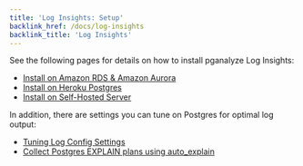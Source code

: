 ```yaml
---
title: 'Log Insights: Setup'
backlink_href: /docs/log-insights
backlink_title: 'Log Insights'
---
```


See the following pages for details on how to install pganalyze Log Insights:

* [Install on Amazon RDS & Amazon Aurora](/docs/log-insights/setup/amazon-rds)
* [Install on Heroku Postgres](/docs/log-insights/setup/heroku-postgres)
* [Install on Self-Hosted Server](/docs/log-insights/setup/self-hosted)

In addition, there are settings you can tune on Postgres for optimal log output:

* [Tuning Log Config Settings](/docs/log-insights/setup/tuning-log-config-settings)
* [Collect Postgres EXPLAIN plans using auto_explain](/docs/log-insights/setup/auto_explain)
